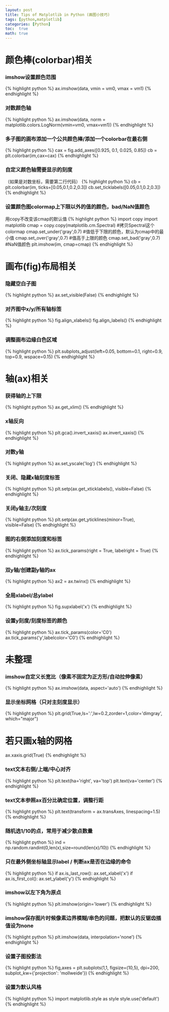 ```yaml
---
layout: post
title: Tips of Matplotlib in Python (画图小技巧)
tags: [python,matplotlib]
categories: [Python]
toc:  true
math: true
---
```


# 颜色棒(colorbar)相关

### imshow设置颜色范围
{% highlight python %}
ax.imshow(data, vmin = vm0, vmax = vm1)
{% endhighlight %}

### 对数颜色轴
{% highlight python %}
ax.imshow(data, norm = matplotlib.colors.LogNorm(vmin=vm0, vmax=vm1))
{% endhighlight %}

### 多子图的画布添加一个公共颜色棒/添加一个colorbar在最右侧
{% highlight python %}
cax = fig.add_axes([0.925, 0.1, 0.025, 0.85])
cb = plt.colorbar(im,cax=cax)
{% endhighlight %}

### 自定义颜色轴需要显示的刻度
（如果是对数坐标，需要第二行代码）
{% highlight python %}
cb = plt.colorbar(im, ticks=[0.05,0.1,0.2,0.3])
cb.set_ticklabels([0.05,0.1,0.2,0.3])
{% endhighlight %}

### 设置颜色图colormap上下限以外的值的颜色，bad/NaN值颜色
用copy不改变该cmap的默认值
{% highlight python %}
import copy
import matplotlib
cmap = copy.copy(matplotlib.cm.Spectral) #拷贝Spectral这个colormap
cmap.set_under('gray',0.7) #值低于下限的颜色，默认为cmap中的最小值
cmap.set_over('gray',0.7)  #值高于上限的颜色
cmap.set_bad('gray',0.7)   #NaN值颜色
plt.imshow(im, cmap=cmap)
{% endhighlight %}


# 画布(fig)布局相关

### 隐藏空白子图
{% highlight python %}
ax.set_visible(False)
{% endhighlight %}

### 对齐图中x/y/所有轴标签
{% highlight python %}
fig.align_xlabels()
fig.align_labels()
{% endhighlight %}

### 调整画布边缘白色区域
{% highlight python %}
plt.subplots_adjust(left=0.05, bottom=0.1, right=0.9, top=0.9, wspace=0.15)
{% endhighlight %}


# 轴(ax)相关

### 获得轴的上下限
{% highlight python %}
ax.get_xlim()
{% endhighlight %}

### x轴反向
{% highlight python %}
plt.gca().invert_xaxis()
ax.invert_xaxis()
{% endhighlight %}

### 对数y轴
{% highlight python %}
ax.set_yscale('log')
{% endhighlight %}

### 关闭、隐藏x轴刻度标签
{% highlight python %}
plt.setp(ax.get_xticklabels(), visible=False)
{% endhighlight %}

### 关闭y轴主/次刻度
{% highlight python %}
plt.setp(ax.get_yticklines(minor=True), visible=False)
{% endhighlight %}

### 图的右侧添加刻度和标签
{% highlight python %}
ax.tick_params(right = True, labelright = True)
{% endhighlight %}

### 双y轴/创建副y轴的ax
{% highlight python %}
ax2 = ax.twinx()
{% endhighlight %}

### 全局xlabel/总ylabel
{% highlight python %}
fig.supxlabel('x')
{% endhighlight %}

### 设置y刻度/刻度标签的颜色
{% highlight python %}
ax.tick_params(color='C0')
ax.tick_params('y',labelcolor='C0')
{% endhighlight %}


# 未整理

### imshow自定义长宽比（像素不固定为正方形/自动拉伸像素）
{% highlight python %}
ax.imshow(data, aspect='auto')
{% endhighlight %}

### 显示坐标网格（只对主刻度显示）
{% highlight python %}
plt.grid(True,ls=':',lw=0.2,zorder=1,color='dimgray', which="major")
# 若只画x轴的网格
ax.xaxis.grid(True)
{% endhighlight %}

### text文本右侧/上端/中心对齐
{% highlight python %}
plt.text(ha='right', va='top')
plt.text(va='center')
{% endhighlight %}

### text文本参照ax百分比确定位置，调整行距
{% highlight python %}
plt.text(transform = ax.transAxes, linespacing=1.5)
{% endhighlight %}

### 随机选1/10的点，常用于减少散点数量
{% highlight python %}
ind = np.random.randint(0,len(x),size=round(len(x)/10))
{% endhighlight %}

### 只在最外侧坐标轴显示label / 判断ax是否在边缘的命令
{% highlight python %}
if ax.is_last_row():   ax.set_xlabel('x')
if ax.is_first_col():  ax.set_ylabel('y')
{% endhighlight %}

### imshow以左下角为原点
{% highlight python %}
plt.imshow(origin='lower')
{% endhighlight %}

### imshow保存图片时候像素边界模糊/串色的问题，把默认的反锯齿插值设为none
{% highlight python %}
plt.imshow(data, interpolation='none')
{% endhighlight %}

### 设置子图投影法
{% highlight python %}
fig,axes = plt.subplots(1,1, figsize=(10,5), dpi=200, subplot_kw={'projection': 'mollweide'})
{% endhighlight %}

### 设置为默认风格
{% highlight python %}
import matplotlib.style as style
style.use('default')
{% endhighlight %}

<!-- ### fits画图使用文件内含的坐标系 -->

